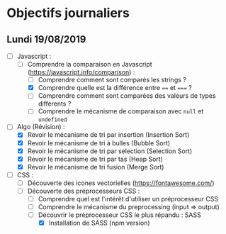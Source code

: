 # Objectifs journaliers

## Lundi 19/08/2019


* [ ] Javascript :
  * [ ] Comprendre la comparaison en Javascript (https://javascript.info/comparison) :
    * [ ] Comprendre comment sont comparés les strings ?
    * [X] Comprendre quelle est la différence entre `==` et `===` ?
    * [ ] Comprendre comment sont comparées des valeurs de types différents ?
    * [ ] Comprendre le mécanisme de comparaison avec `null` et `undefined`

* [ ] Algo (Révision) : 
  * [X] Revoir le mécanisme de tri par insertion (Insertion Sort)
  * [X] Revoir le mécanisme de tri à bulles (Bubble Sort)
  * [X] Revoir le mécanisme de tri par selection (Selection Sort)
  * [X] Revoir le mécanisme de tri par tas (Heap Sort)
  * [X] Revoir le mécanisme de tri fusion (Merge Sort)

* [ ] CSS : 
  * [ ] Découverte des icones vectorielles (https://fontawesome.com/)
  * [ ] Découverte des préprocesseurs CSS :
    * [ ] Comprendre quel est l'intérêt d'utiliser un préprocesseur CSS 
    * [ ] Comprendre le mécanisme du preprocessing (input => output)
    * [ ] Découvrir le préprocesseur CSS le plus répandu : SASS
      * [X] Installation de SASS (npm version)
